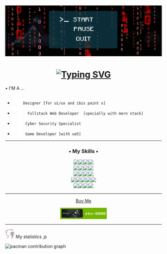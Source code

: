 ![Banner](https://github.com/yousafee/yousafee/blob/main/banner.gif) 

<h1 align="center"><a href="https://git.io/typing-svg"><img src="https://readme-typing-svg.demolab.com?font=Space+Mono&size=30&duration=3000&pause=500&color=F7F7F7&center=true&random=true&width=435&lines=UI%2FUX+Designer+;Frontend+Web+Developer+;Art+Worker+;Game+Developer+;Backend+Web+Developer+;Bug+Hunter;Penetration+Tester;Dude" alt="Typing SVG" /></a></h1>

 •  I'M A ...  
 - <img src="https://github.com/yousafee/yousafee/blob/main/Arrow.gif" width="30"/> ` Designer [for ui/ux and ibis paint x] `
 - <img src="https://github.com/yousafee/yousafee/blob/main/Arrow.gif" width="30"/> `  Fullstack Web Developer  [specially with mern stack]`
 - <img src="https://github.com/yousafee/yousafee/blob/main/Arrow.gif" width="30"/> `  Cyber Security Specialist  `
- <img src="https://github.com/yousafee/yousafee/blob/main/Arrow.gif" width="30"/> ` Game Developer [with ue5]`


<hr/>
<p align="left">
</p>

<div>
<h3 align="center">• My Skills •</h3>

<div align="center">
  <a href="#"><img src="https://img.shields.io/badge/HTML5-E34F26?style=for-the-badge&logo=html5&logoColor=white"><img src="https://img.shields.io/badge/CSS3-1572B6?style=for-the-badge&logo=css3&logoColor=white"><img src="https://img.shields.io/badge/Bootstrap-563D7C?style=for-the-badge&logo=bootstrap&logoColor=white"><img src="https://img.shields.io/badge/Tailwind_CSS-38B2AC?style=for-the-badge&logo=tailwind-css&logoColor=white"></div>
<div align="center"><img src="https://img.shields.io/badge/JavaScript-323330?style=for-the-badge&logo=javascript&logoColor=F7DF1E"><img src="https://img.shields.io/badge/GSAP-93CF2B?style=for-the-badge&logo=greensock&logoColor=white"><img src="https://img.shields.io/badge/Node%20js-339933?style=for-the-badge&logo=nodedotjs&logoColor=white"><img src="https://img.shields.io/badge/Express%20js-000000?style=for-the-badge&logo=express&logoColor=white"></div>
<div align="center"><img src="https://img.shields.io/badge/Chart%20js-FF6384?style=for-the-badge&logo=chartdotjs&logoColor=white"><img src="https://img.shields.io/badge/Python-FFD43B?style=for-the-badge&logo=python&logoColor=blue"><img src="https://img.shields.io/badge/Figma-F24E1E?style=for-the-badge&logo=figma&logoColor=white"><img src="https://img.shields.io/badge/MongoDB-4EA94B?style=for-the-badge&logo=mongodb&logoColor=white">
</div><div align="center"><img src="https://img.shields.io/badge/Docker-2CA5E0?style=for-the-badge&logo=docker&logoColor=white"><img src="https://img.shields.io/badge/React-20232A?style=for-the-badge&logo=react&logoColor=61DAFB"><img src="https://img.shields.io/badge/ThreeJs-black?style=for-the-badge&logo=three.js&logoColor=white"><img src="https://img.shields.io/badge/PHP-777BB4?style=for-the-badge&logo=php&logoColor=white"><img src="https://img.shields.io/badge/burpsuite-FF6633?style=for-the-badge&logo=burpsuite&logoColor=white"></div>
</div><div align="center"><img src="https://img.shields.io/badge/blender-%23F5792A.svg?style=for-the-badge&logo=blender&logoColor=white"><img src="https://img.shields.io/badge/-Unreal%20Engine-313131?style=for-the-badge&logo=unreal-engine&logoColor=white"><img src="https://img.shields.io/badge/C%2B%2B-00599C?style=for-the-badge&logo=c%2B%2B&logoColor=white"><img src="https://img.shields.io/badge/Kali_Linux-557C94?style=for-the-badge&logo=kali-linux&logoColor=white"></div>

<hr/>

<div align="center"> <P>Buy Me</P> <a href="#http://lynk.id/payme/haihaay"><img width="150" src="https://github.com/yousafee/yousafee/blob/main/5090.png"></a></div>

<hr/>
</ol>

<img src="https://github.com/yousafee/yousafee/blob/main/Waaaaa.png" width="30"/> My statistics ;p

<picture>
  <source media="(prefers-color-scheme: dark)" srcset="https://raw.githubusercontent.com/Hai-hay /Hai-hay /output/pacman-contribution-graph-dark.svg">
  <source media="(prefers-color-scheme: light)" srcset="https://raw.githubusercontent.com/Hai-hay /Hai-hay /output/pacman-contribution-graph.svg">
  <img alt="pacman contribution graph" src="https://raw.githubusercontent.com/Hai-hay /Hai-hay /output/pacman-contribution-graph.svg">
</picture>

###
